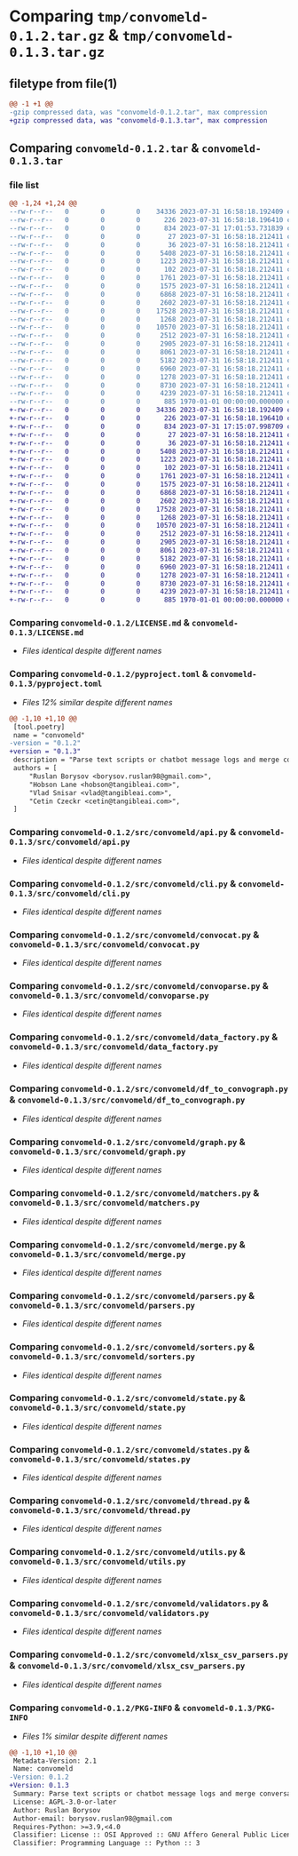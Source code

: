 # Comparing `tmp/convomeld-0.1.2.tar.gz` & `tmp/convomeld-0.1.3.tar.gz`

## filetype from file(1)

```diff
@@ -1 +1 @@
-gzip compressed data, was "convomeld-0.1.2.tar", max compression
+gzip compressed data, was "convomeld-0.1.3.tar", max compression
```

## Comparing `convomeld-0.1.2.tar` & `convomeld-0.1.3.tar`

### file list

```diff
@@ -1,24 +1,24 @@
--rw-r--r--   0        0        0    34336 2023-07-31 16:58:18.192409 convomeld-0.1.2/LICENSE.md
--rw-r--r--   0        0        0      226 2023-07-31 16:58:18.196410 convomeld-0.1.2/README.md
--rw-r--r--   0        0        0      834 2023-07-31 17:01:53.731839 convomeld-0.1.2/pyproject.toml
--rw-r--r--   0        0        0       27 2023-07-31 16:58:18.212411 convomeld-0.1.2/src/convomeld/__init__.py
--rw-r--r--   0        0        0       36 2023-07-31 16:58:18.212411 convomeld-0.1.2/src/convomeld/__main__.py
--rw-r--r--   0        0        0     5408 2023-07-31 16:58:18.212411 convomeld-0.1.2/src/convomeld/api.py
--rw-r--r--   0        0        0     1223 2023-07-31 16:58:18.212411 convomeld-0.1.2/src/convomeld/cli.py
--rw-r--r--   0        0        0      102 2023-07-31 16:58:18.212411 convomeld-0.1.2/src/convomeld/constants.py
--rw-r--r--   0        0        0     1761 2023-07-31 16:58:18.212411 convomeld-0.1.2/src/convomeld/convocat.py
--rw-r--r--   0        0        0     1575 2023-07-31 16:58:18.212411 convomeld-0.1.2/src/convomeld/convoparse.py
--rw-r--r--   0        0        0     6868 2023-07-31 16:58:18.212411 convomeld-0.1.2/src/convomeld/data_factory.py
--rw-r--r--   0        0        0     2602 2023-07-31 16:58:18.212411 convomeld-0.1.2/src/convomeld/df_to_convograph.py
--rw-r--r--   0        0        0    17528 2023-07-31 16:58:18.212411 convomeld-0.1.2/src/convomeld/graph.py
--rw-r--r--   0        0        0     1268 2023-07-31 16:58:18.212411 convomeld-0.1.2/src/convomeld/matchers.py
--rw-r--r--   0        0        0    10570 2023-07-31 16:58:18.212411 convomeld-0.1.2/src/convomeld/merge.py
--rw-r--r--   0        0        0     2512 2023-07-31 16:58:18.212411 convomeld-0.1.2/src/convomeld/parsers.py
--rw-r--r--   0        0        0     2905 2023-07-31 16:58:18.212411 convomeld-0.1.2/src/convomeld/sorters.py
--rw-r--r--   0        0        0     8061 2023-07-31 16:58:18.212411 convomeld-0.1.2/src/convomeld/state.py
--rw-r--r--   0        0        0     5182 2023-07-31 16:58:18.212411 convomeld-0.1.2/src/convomeld/states.py
--rw-r--r--   0        0        0     6960 2023-07-31 16:58:18.212411 convomeld-0.1.2/src/convomeld/thread.py
--rw-r--r--   0        0        0     1278 2023-07-31 16:58:18.212411 convomeld-0.1.2/src/convomeld/utils.py
--rw-r--r--   0        0        0     8730 2023-07-31 16:58:18.212411 convomeld-0.1.2/src/convomeld/validators.py
--rw-r--r--   0        0        0     4239 2023-07-31 16:58:18.212411 convomeld-0.1.2/src/convomeld/xlsx_csv_parsers.py
--rw-r--r--   0        0        0      885 1970-01-01 00:00:00.000000 convomeld-0.1.2/PKG-INFO
+-rw-r--r--   0        0        0    34336 2023-07-31 16:58:18.192409 convomeld-0.1.3/LICENSE.md
+-rw-r--r--   0        0        0      226 2023-07-31 16:58:18.196410 convomeld-0.1.3/README.md
+-rw-r--r--   0        0        0      834 2023-07-31 17:15:07.998709 convomeld-0.1.3/pyproject.toml
+-rw-r--r--   0        0        0       27 2023-07-31 16:58:18.212411 convomeld-0.1.3/src/convomeld/__init__.py
+-rw-r--r--   0        0        0       36 2023-07-31 16:58:18.212411 convomeld-0.1.3/src/convomeld/__main__.py
+-rw-r--r--   0        0        0     5408 2023-07-31 16:58:18.212411 convomeld-0.1.3/src/convomeld/api.py
+-rw-r--r--   0        0        0     1223 2023-07-31 16:58:18.212411 convomeld-0.1.3/src/convomeld/cli.py
+-rw-r--r--   0        0        0      102 2023-07-31 16:58:18.212411 convomeld-0.1.3/src/convomeld/constants.py
+-rw-r--r--   0        0        0     1761 2023-07-31 16:58:18.212411 convomeld-0.1.3/src/convomeld/convocat.py
+-rw-r--r--   0        0        0     1575 2023-07-31 16:58:18.212411 convomeld-0.1.3/src/convomeld/convoparse.py
+-rw-r--r--   0        0        0     6868 2023-07-31 16:58:18.212411 convomeld-0.1.3/src/convomeld/data_factory.py
+-rw-r--r--   0        0        0     2602 2023-07-31 16:58:18.212411 convomeld-0.1.3/src/convomeld/df_to_convograph.py
+-rw-r--r--   0        0        0    17528 2023-07-31 16:58:18.212411 convomeld-0.1.3/src/convomeld/graph.py
+-rw-r--r--   0        0        0     1268 2023-07-31 16:58:18.212411 convomeld-0.1.3/src/convomeld/matchers.py
+-rw-r--r--   0        0        0    10570 2023-07-31 16:58:18.212411 convomeld-0.1.3/src/convomeld/merge.py
+-rw-r--r--   0        0        0     2512 2023-07-31 16:58:18.212411 convomeld-0.1.3/src/convomeld/parsers.py
+-rw-r--r--   0        0        0     2905 2023-07-31 16:58:18.212411 convomeld-0.1.3/src/convomeld/sorters.py
+-rw-r--r--   0        0        0     8061 2023-07-31 16:58:18.212411 convomeld-0.1.3/src/convomeld/state.py
+-rw-r--r--   0        0        0     5182 2023-07-31 16:58:18.212411 convomeld-0.1.3/src/convomeld/states.py
+-rw-r--r--   0        0        0     6960 2023-07-31 16:58:18.212411 convomeld-0.1.3/src/convomeld/thread.py
+-rw-r--r--   0        0        0     1278 2023-07-31 16:58:18.212411 convomeld-0.1.3/src/convomeld/utils.py
+-rw-r--r--   0        0        0     8730 2023-07-31 16:58:18.212411 convomeld-0.1.3/src/convomeld/validators.py
+-rw-r--r--   0        0        0     4239 2023-07-31 16:58:18.212411 convomeld-0.1.3/src/convomeld/xlsx_csv_parsers.py
+-rw-r--r--   0        0        0      885 1970-01-01 00:00:00.000000 convomeld-0.1.3/PKG-INFO
```

### Comparing `convomeld-0.1.2/LICENSE.md` & `convomeld-0.1.3/LICENSE.md`

 * *Files identical despite different names*

### Comparing `convomeld-0.1.2/pyproject.toml` & `convomeld-0.1.3/pyproject.toml`

 * *Files 12% similar despite different names*

```diff
@@ -1,10 +1,10 @@
 [tool.poetry]
 name = "convomeld"
-version = "0.1.2"
+version = "0.1.3"
 description = "Parse text scripts or chatbot message logs and merge conversation graphs (Convographs)"
 authors = [
     "Ruslan Borysov <borysov.ruslan98@gmail.com>",
     "Hobson Lane <hobson@tangibleai.com>",
     "Vlad Snisar <vlad@tangibleai.com>",
     "Cetin Czeckr <cetin@tangibleai.com>",
 ]
```

### Comparing `convomeld-0.1.2/src/convomeld/api.py` & `convomeld-0.1.3/src/convomeld/api.py`

 * *Files identical despite different names*

### Comparing `convomeld-0.1.2/src/convomeld/cli.py` & `convomeld-0.1.3/src/convomeld/cli.py`

 * *Files identical despite different names*

### Comparing `convomeld-0.1.2/src/convomeld/convocat.py` & `convomeld-0.1.3/src/convomeld/convocat.py`

 * *Files identical despite different names*

### Comparing `convomeld-0.1.2/src/convomeld/convoparse.py` & `convomeld-0.1.3/src/convomeld/convoparse.py`

 * *Files identical despite different names*

### Comparing `convomeld-0.1.2/src/convomeld/data_factory.py` & `convomeld-0.1.3/src/convomeld/data_factory.py`

 * *Files identical despite different names*

### Comparing `convomeld-0.1.2/src/convomeld/df_to_convograph.py` & `convomeld-0.1.3/src/convomeld/df_to_convograph.py`

 * *Files identical despite different names*

### Comparing `convomeld-0.1.2/src/convomeld/graph.py` & `convomeld-0.1.3/src/convomeld/graph.py`

 * *Files identical despite different names*

### Comparing `convomeld-0.1.2/src/convomeld/matchers.py` & `convomeld-0.1.3/src/convomeld/matchers.py`

 * *Files identical despite different names*

### Comparing `convomeld-0.1.2/src/convomeld/merge.py` & `convomeld-0.1.3/src/convomeld/merge.py`

 * *Files identical despite different names*

### Comparing `convomeld-0.1.2/src/convomeld/parsers.py` & `convomeld-0.1.3/src/convomeld/parsers.py`

 * *Files identical despite different names*

### Comparing `convomeld-0.1.2/src/convomeld/sorters.py` & `convomeld-0.1.3/src/convomeld/sorters.py`

 * *Files identical despite different names*

### Comparing `convomeld-0.1.2/src/convomeld/state.py` & `convomeld-0.1.3/src/convomeld/state.py`

 * *Files identical despite different names*

### Comparing `convomeld-0.1.2/src/convomeld/states.py` & `convomeld-0.1.3/src/convomeld/states.py`

 * *Files identical despite different names*

### Comparing `convomeld-0.1.2/src/convomeld/thread.py` & `convomeld-0.1.3/src/convomeld/thread.py`

 * *Files identical despite different names*

### Comparing `convomeld-0.1.2/src/convomeld/utils.py` & `convomeld-0.1.3/src/convomeld/utils.py`

 * *Files identical despite different names*

### Comparing `convomeld-0.1.2/src/convomeld/validators.py` & `convomeld-0.1.3/src/convomeld/validators.py`

 * *Files identical despite different names*

### Comparing `convomeld-0.1.2/src/convomeld/xlsx_csv_parsers.py` & `convomeld-0.1.3/src/convomeld/xlsx_csv_parsers.py`

 * *Files identical despite different names*

### Comparing `convomeld-0.1.2/PKG-INFO` & `convomeld-0.1.3/PKG-INFO`

 * *Files 1% similar despite different names*

```diff
@@ -1,10 +1,10 @@
 Metadata-Version: 2.1
 Name: convomeld
-Version: 0.1.2
+Version: 0.1.3
 Summary: Parse text scripts or chatbot message logs and merge conversation graphs (Convographs)
 License: AGPL-3.0-or-later
 Author: Ruslan Borysov
 Author-email: borysov.ruslan98@gmail.com
 Requires-Python: >=3.9,<4.0
 Classifier: License :: OSI Approved :: GNU Affero General Public License v3 or later (AGPLv3+)
 Classifier: Programming Language :: Python :: 3
```


